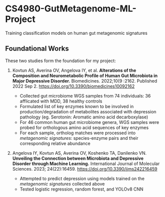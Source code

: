 # CS4980-GutMetagenome-ML-Project
Training classification models on human gut metagenomic signatures 

## Foundational Works
These two studies form the foundation for my project: 

1.	Kovtun AS, Averina OV, Angelova IY, et al. **Alterations of the Composition and Neurometabolic Profile of Human Gut Microbiota in Major Depressive Disorder.** Biomedicines. 2022;10(9 :2162. Published 2022 Sep 2. https://doi.org/10.3390/biomedicines10092162
    * Collected gut microbiome WGS samples from 74 individuals: 36 afflicated with MDD, 38 healthy controls
    * Formulated list of key enzymes known to be involved in production/degradation of metabolites associated with depression pathology (eg. Serotonin: Aromatic amino acid decarboxylase)
    * For 46 common human gut microbiome genera, WGS samples were probed for orthologous amino acid sequences of key enzymes 
    * For each sample, ortholog matches were processed into _metagenomic signatures_: species-enzyme pairs and their corresponding relative abundance


2.	Angelova IY, Kovtun AS, Averina OV, Koshenko TA, Danilenko VN. **Unveiling the Connection between Microbiota and Depressive Disorder through Machine Learning.** International Journal of Molecular Sciences. 2023; 24(22):16459. https://doi.org/10.3390/ijms242216459
    * Attempted to predict depression using models trained on the _metagenomic signatures_ collected above
    * Tested logistic regression, random forest, and YOLOv8 CNN